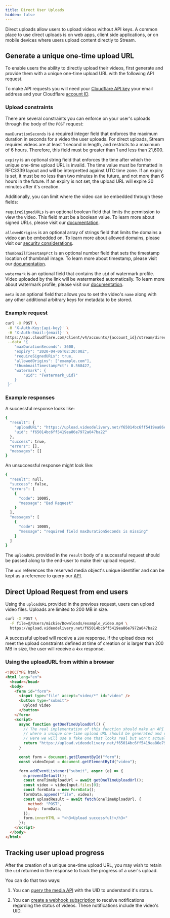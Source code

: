```yaml
---
title: Direct User Uploads
hidden: false
---
```


Direct uploads allow users to upload videos without API keys. A common place to 
use direct uploads is on web apps, client side applications, or on mobile devices 
where users upload content directly to Stream.

## Generate a unique one-time upload URL

To enable users the ability to directly upload their videos, first generate and 
provide them with a unique one-time upload URL with the following API request.

To make API requests you will need your [Cloudflare API key](https://www.cloudflare.com/a/account/my-account)
your email address and your Cloudflare [account ID](https://www.cloudflare.com/a/overview/).

### Upload constraints
There are several constraints you can enforce on your user's uploads through the
body of the `POST` request:

`maxDurationSeconds` is a required integer field that enforces the maximum 
duration in seconds for a video the user uploads.  For direct uploads, Stream 
requires videos are at least 1 second in length, and restricts to a maximum of 6 
hours.  Therefore, this field must be greater than 1 and less than 21,600.

`expiry` is an optional string field that enforces the time after which 
the unique one-time upload URL is invalid.  The time value must be formatted
in RFC3339 layout and will be interpretted against UTC time zone.  If an expiry 
is set, it must be no less than two minutes in the future, and not more than 6 
hours in the future.  If an expiry is not set, the upload URL will expire 30 
minutes after it's creation.

Additionally, you can limit where the video can be embedded through these fields:

`requireSignedURLs` is an optional boolean field that limits the permission to 
view the video.  This field must be a boolean value.  To learn more about signed 
URLs, please visit our [documentation](/stream/security/signed-urls/).

`allowedOrigins` is an optional array of strings field that limits the domains a 
video can be embedded on.  To learn more about allowed domains, please visit our 
[security considerations](/stream/security/security-considerations/).

`thumbnailTimestampPct` is an optional number field that sets the timestamp 
location of thumbnail image. To learn more about timestamp, 
please visit our [documentation](/stream/thumbnails/).

`watermark` is an optional field that contains the `uid` of watermark profile. 
Video uploaded by the link will be watermarked automatically. To learn more about 
watermark profile, please visit our [documentation](/stream/watermarks/).

`meta` is an optional field that allows you to set the video's `name` along with 
any other additional arbitrary keys for metadata to be stored.

### Example request

```bash
curl -X POST \
 -H 'X-Auth-Key:{api-key}' \
 -H 'X-Auth-Email:{email}' \
https://api.cloudflare.com/client/v4/accounts/{account_id}/stream/direct_upload \
 --data '{
    "maxDurationSeconds": 3600,
    "expiry": "2020-04-06T02:20:00Z",
    "requireSignedURLs": true,
    "allowedOrigins": ["example.com"],
    "thumbnailTimestampPct": 0.568427,
    "watermark": {
        "uid": "{watermark_uid}"
    }
 }'
```

### Example responses

A successful response looks like:

```bash
{
  "result": {
    "uploadURL": "https://upload.videodelivery.net/f65014bc6ff5419ea86e7972a047ba22",
    "uid": "f65014bc6ff5419ea86e7972a047ba22"
  },
  "success": true,
  "errors": [],
  "messages": []
}
```

An unsuccessful response might look like:

```bash
{
  "result": null,
  "success": false,
  "errors": [
    {
      "code": 10005,
      "message": "Bad Request"
    }
  ],
  "messages": [
    {
      "code": 10005,
      "message": "required field maxDurationSeconds is missing"
    }
  ]
}
```

The `uploadURL` provided in the `result` body of a successful request should be
passed along to the end-user to make their upload request.

The `uid` references the reserved media object's unique identifier and can be 
kept as a reference to query our [API](/stream/getting-started/searching/).

## Direct Upload Request from end users

Using the `uploadURL` provided in the previous request, users can upload video
files.  Uploads are limited to 200 MB in size.  

```bash
curl -X POST \
  -F file=@/Users/mickie/Downloads/example_video.mp4 \
  https://upload.videodelivery.net/f65014bc6ff5419ea86e7972a047ba22
```

A successful upload will receive a `200` response.  If the upload does not meet
the upload constraints defined at time of creation or is larger than 200 MB in
size, the user will receive a `4xx` response.

### Using the uploadURL from within a browser

```html
<!DOCTYPE html>
<html lang="en">
  <head></head>
  <body>
    <form id="form">
      <input type="file" accept="video/*" id="video" />
      <button type="submit">
        Upload Video
      </button>
    </form>
    <script>
      async function getOneTimeUploadUrl() {
        // The real implementation of this function should make an API call to your server
        // where a unique one-time upload URL should be generated and returned to the browser.
        // Here we will use a fake one that looks real but won't actually work.
        return "https://upload.videodelivery.net/f65014bc6ff5419ea86e7972a047ba22";
      }

      const form = document.getElementById("form");
      const videoInput = document.getElementById("video");

      form.addEventListener("submit", async (e) => {
        e.preventDefault();
        const oneTimeUploadUrl = await getOneTimeUploadUrl();
        const video = videoInput.files[0];
        const formData = new FormData();
        formData.append("file", video);
        const uploadResult = await fetch(oneTimeUploadUrl, {
          method: "POST",
          body: formData,
        });
        form.innerHTML = "<h3>Upload successful!</h3>"
      });
    </script>
  </body>
</html>
```

## Tracking user upload progress

After the creation of a unique one-time upload URL, you may wish to retain the 
`uid` returned in the response to track the progress of a user's upload. 

You can do that two ways:

1.  You can [query the media API](/stream/getting-started/searching/) with the UID
to understand it's status.

2.  You can [create a webhook subscription](/stream/webhooks/) to receive notifications
regarding the status of videos.  These notifications include the video's UID.
